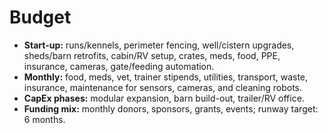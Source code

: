 # Budget

- **Start-up:** runs/kennels, perimeter fencing, well/cistern upgrades, sheds/barn retrofits, cabin/RV setup, crates, meds, food, PPE, insurance, cameras, gate/feeding automation.
- **Monthly:** food, meds, vet, trainer stipends, utilities, transport, waste, insurance, maintenance for sensors, cameras, and cleaning robots.
- **CapEx phases:** modular expansion, barn build-out, trailer/RV office.  
- **Funding mix:** monthly donors, sponsors, grants, events; runway target: 6 months.
